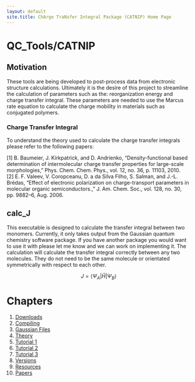 ```yaml
---
layout: default
site.title: ChArge TraNsfer Integral Package (CATNIP) Home Page
---
```


# QC_Tools/CATNIP

## Motivation

These tools are being developed to post-process data from electronic structure calculations. Ultimately it is the desire of this project to streamline the calculation of parameters such as the: reorganization energy and charge transfer integral. These parameters are needed to use the Marcus rate equation to calculate the charge mobility in materials such as conjugated polymers. 

### Charge Transfer Integral

To understand the theory used to calculate the charge transfer integrals please refer to the following papers:

[1] B. Baumeier, J. Kirkpatrick, and D. Andrienko, “Density-functional based determination of intermolecular charge transfer properties for large-scale morphologies,” Phys. Chem. Chem. Phys., vol. 12, no. 36, p. 11103, 2010.  
[2] E. F. Valeev, V. Coropceanu, D. a da Silva Filho, S. Salman, and J.-L. Brédas, “Effect of electronic polarization on charge-transport parameters in molecular organic semiconductors.,” J. Am. Chem. Soc., vol. 128, no. 30, pp. 9882–6, Aug. 2006.  

## calc_J

This executable is designed to calculate the transfer integral between two monomers. Currently, it only takes output from the Gaussian quantum chemistry software package. If you have another package you would want to use it with please let me know and we can work on implementing it. The calculation will calculate the transfer integral correctly between any two molecules. They do not need to be the same molecule or orientated symmetrically with respect to each other.

<script type="text/x-mathjax-config">
  MathJax.Hub.Config({
    extensions: [
      "MathMenu.js",
      "MathZoom.js",
      "AssistiveMML.js",
      "a11y/accessibility-menu.js"
    ],
    jax: ["input/TeX", "output/CommonHTML"],
    TeX: {
      extensions: [
        "AMSmath.js",
        "AMSsymbols.js",
        "noErrors.js",
        "noUndefined.js",
      ]
    }
  });
</script>



<script type="text/javascript" async
  src="https://cdnjs.cloudflare.com/ajax/libs/mathjax/2.7.5/MathJax.js?config=TeX-MML-AM_CHTML">
</script>

$$ J = \langle \Psi_A | \hat{H} | \Psi_B \rangle $$

# Chapters

1. [Downloads](catnip_downloads.html)
2. [Compiling](catnip_compile.html)
3. [Gaussian Files](catnip_gaussian_files.html)
4. [Theory](catnip_theory.html)
5. [Tutorial 1](catnip_tutorial1.html)
6. [Tutorial 2](catnip_tutorial2.html)
7. [Tutorial 3](catnip_tutorial3.html)
8. [Versions](catnip_versions.html)
9. [Resources](catnip_resources.html)
10. [Papers](catnip_papers.html)

